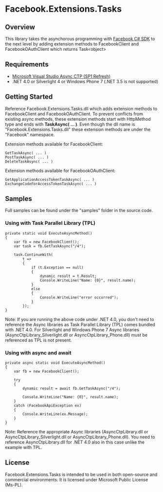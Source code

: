 # Facebook.Extensions.Tasks

## Overview
This library takes the asynchorous programming with [Facebook C# SDK](http://facebooksdk.codeplex.com) 
to the next level by adding extension methods to FacebookClient and FacebookOAuthClient which returns
Task&lt;object&gt;

## Requirements
* [Microsoft Visual Studio Async CTP (SP1 Refresh)](http://msdn.microsoft.com/en-us/vstudio/async.aspx)
* .NET 4.0 or Silverlight 4 or Windows Phone 7 (.NET 3.5 is not supported)

## Getting Started
Reference Facebook.Extensions.Tasks.dll which adds extension methods to FacebookClient and FacebookOAuthClient.
To prevent conflicts from existing async methods, these extension methods start with HttpMethod type and
ends with **TaskAsync( ... )**. Even though the dll name is "Facebook.Extensions.Tasks.dll" these extension
methods are under the "Facebook" namespace.

Extension methods available for FacebookClient:

	GetTaskAsync( ... )
	PostTaskAsync( ... )
	DeleteTaskAsync( ... )

Extension methods available for FacebookOAuthClient:

	GetApplicationAccessTokenTaskAsync( ... )
	ExchangeCodeForAccessTokenTaskAsync( ... )

## Samples
Full samples can be found under the "samples" folder in the source code.

### Using with Task Parallel Library (TPL)

	private static void ExecuteAsyncMethod()
	{
		var fb = new FacebookClient();
		var task = fb.GetTaskAsync("/4");

		task.ContinueWith(
			t =>
			{
				if (t.Exception == null)
				{
					dynamic result = t.Result;
					Console.WriteLine("Name: {0}", result.name);
				}
				else
				{
					Console.WriteLine("error occurred");
				}
			});
	}


Note: If you are running the above code under .NET 4.0, you don't need to reference the Async libraries
as Task Parallel Library (TPL) comes bundled with .NET 4.0. For Silverlight and Windows Phone 7 Async libraries
(AsyncCtpLibrary\_Silverlight.dll or AsyncCtpLibrary\_Phone.dll) must be referenced as TPL is not present.

### Using with async and await

	private async static void ExecuteAsyncMethod()
	{
		var fb = new FacebookClient();

		try
		{
			dynamic result = await fb.GetTaskAsync("/4");

			Console.WriteLine("Name: {0}", result.name);
		}
		catch (FacebookApiException ex)
		{
			Console.WriteLine(ex.Message);
		}
	}

Note: Reference the appropriate Async libraries (AsyncCtpLibrary.dll or AsyncCtpLibrary\_Silverlight.dll or 
AsyncCtpLibrary\_Phone.dll). You need to reference AsyncCtpLibrary.dll for .NET 4.0 also in this case unlike
the example with TPL.

## License
Facebook.Extensions.Tasks is intended to be used in both open-source and commercial environments. It is licensed
under Microsoft Public License (Ms-PL).